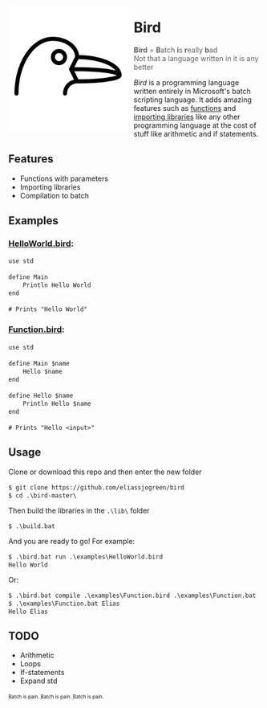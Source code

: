 <img src="./assets/bird_dark.svg" height="250" align="left"></img>

# Bird
> **Bird** = **B**atch **i**s **r**eally **b**ad  
> Not that a language written in it is any better 

*Bird* is a programming language written entirely in Microsoft's batch scripting language. It adds amazing features such as [functions](examples/Function.bird) and [importing libraries](examples/HelloWorld.bird) like any other programming language at the cost of stuff like arithmetic and if statements.

## Features
* Functions with parameters
* Importing libraries
* Compilation to batch

## Examples
### [HelloWorld.bird](examples/HelloWorld.bird):
```
use std

define Main
    Println Hello World
end

# Prints "Hello World"
```
### [Function.bird](examples/Function.bird):
```
use std

define Main $name
    Hello $name
end

define Hello $name
    Println Hello $name
end

# Prints "Hello <input>"
```

## Usage
Clone or download this repo and then enter the new folder
```console
$ git clone https://github.com/eliassjogreen/bird
$ cd .\bird-master\
```
Then build the libraries in the `.\lib\` folder
```console
$ .\build.bat
```
And you are ready to go! For example:
```console
$ .\bird.bat run .\examples\HelloWorld.bird
Hello World
```
Or:
```console
$ .\bird.bat compile .\examples\Function.bird .\examples\Function.bat
$ .\examples\Function.bat Elias
Hello Elias
```

## TODO
* Arithmetic
* Loops
* If-statements
* Expand std

<sub><sup>Batch is pain. Batch is pain. Batch is pain.</sup></sub>